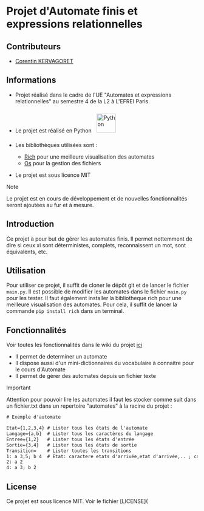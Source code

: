 # Projet d'Automate finis et expressions relationnelles

## Contributeurs
- [Corentin KERVAGORET](https://github.com/Corentin-k)

## Informations
- Projet réalisé dans le cadre de l'UE "Automates et expressions relationnelles" au semestre 4 de la L2 à L'EFREI Paris.
- Le projet est réalisé en Python
<a href="https://www.python.org/" target="_blank"><img style="margin: 10px" src="https://profilinator.rishav.dev/skills-assets/python-original.svg" alt="Python" height="50" /></a>  

- Les bibliothèques utilisées sont : 
  - [Rich](https://rich.readthedocs.io/en/stable/index.html) pour une meilleure visualisation des automates
  - [Os](https://python.readthedocs.io/en/stable/library/os.html#os.listdir) pour la gestion des fichiers


- Le projet est sous licence MIT

> [!NOTE]
> Le projet est en cours de développement et de nouvelles fonctionnalités seront ajoutées au fur et à mesure.

## Introduction
Ce projet à pour but de gérer les automates finis. Il permet nottemment de dire si ceux xi sont déterministes, complets, reconnaissent un mot, sont équivalents, etc. 

## Utilisation
Pour utiliser ce projet, il suffit de cloner le dépôt git et de lancer le fichier `main.py`. Il est possible de modifier les automates dans le fichier `main.py` pour les tester.
Il faut également installer la bibliotheque rich pour une meilleure visualisation des automates. Pour cela, il suffit de lancer la commande `pip install rich` dans un terminal.

## Fonctionnalités

Voir toutes les fonctionnalités dans le wiki du projet [ici](https://github.com/Corentin-k/Automate/wiki)

- Il permet de determiner un automate
- Il dispose aussi d'un mini-dictionnaires du vocabulaire à connaitre pour le cours d'Automate
- Il permet de gérer des automates depuis un fichier texte

> [!IMPORTANT]
> Attention pour pouvoir lire les automates il faut les stocker comme suit dans un fichier.txt dans un repertoire "automates" à la racine du projet :

```txt
# Exemple d'automate

Etat={1,2,3,4} # Lister tous les états de l'automate
Langage={a,b}  # Lister tous les caractères du langage
Entree={1,2}   # Lister tous les états d'entrée
Sortie={3,4}   # Lister tous les états de sortie
Transition=    # Lister toutes les transitions
1: a 3,5; b 4  # Etat: caractere etats d'arrivée,etat d'arrivée,.. ; caractere suivnat etats d'arrivée,etat d'arrivée,...
2: a 2
4: a 3; b 2
```

## License
Ce projet est sous licence MIT. Voir le fichier [LICENSE](